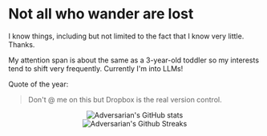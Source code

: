 # Not all who wander are lost

I know things, including but not limited to the fact that I know very little. Thanks.

My attention span is about the same as a 3-year-old toddler so my interests tend to shift very frequently. Currently I'm into LLMs!

Quote of the year: 

> Don't @ me on this but Dropbox is the real version control.

<p align="center">
  <img src="https://github-readme-stats.vercel.app/api?username=Adversarian&show_icons=true&theme=dracula" alt="Adversarian's GitHub stats" /></br>
  <img src="https://github-readme-streak-stats.herokuapp.com/?user=Adversarian&theme=dracula" alt="Adversarian's Github Streaks" />
</p>
